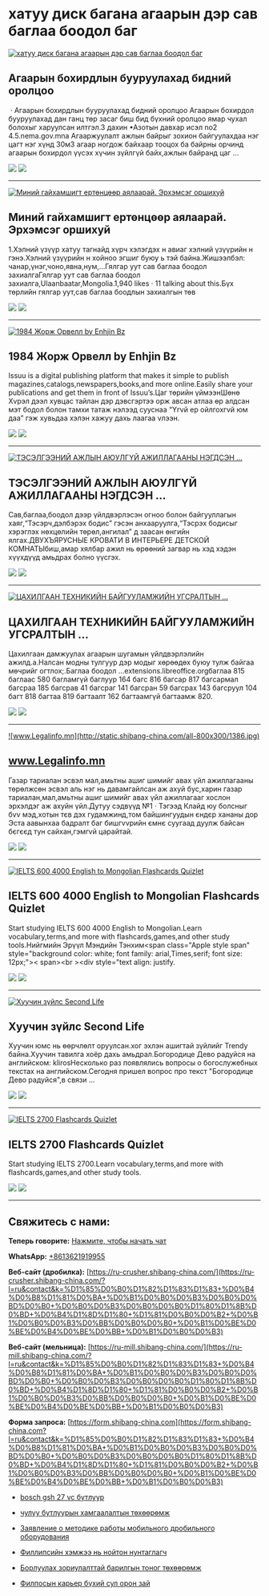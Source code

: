 # хатуу диск багана агаарын дэр сав баглаа боодол баг

<a href="https://swt.shibang-china.com/?l=ru&img&k=%D1%85%D0%B0%D1%82%D1%83%D1%83+%D0%B4%D0%B8%D1%81%D0%BA+%D0%B1%D0%B0%D0%B3%D0%B0%D0%BD%D0%B0+%D0%B0%D0%B3%D0%B0%D0%B0%D1%80%D1%8B%D0%BD+%D0%B4%D1%8D%D1%80+%D1%81%D0%B0%D0%B2+%D0%B1%D0%B0%D0%B3%D0%BB%D0%B0%D0%B0+%D0%B1%D0%BE%D0%BE%D0%B4%D0%BE%D0%BB+%D0%B1%D0%B0%D0%B3" target="_blank">![хатуу диск багана агаарын дэр сав баглаа боодол баг](http://static.shibang-china.com/all-800x300/950.jpg)</a>

## Агаарын бохирдлын бууруулахад бидний оролцоо
&nbsp;&#0183;&#32;Агаарын бохирдлын бууруулахад бидний оролцоо Агаарын бохирдол бууруулахад дан ганц төр засаг биш бид бүхний оролцоо ямар чухал болохыг харуулсан илтгэл.3 дахин •Азотын давхар исэл no2 4.5.nema.gov.mnа Агааржуулалт ажлын байрыг зохион байгуулахдаа нэг цагт нэг хүнд 30м3 агаар ногдож байхаар тооцох ба байрны орчинд агаарын бохирдол үүсэх хүчин зүйлгүй байх,ажлын байранд цаг …


<a href="https://whatsapp.shibangsoft.com/WhatsApp.php" target="_blank" title="WhatsApp">![](http://static.shibang-china.com/icon/whatsapp.png)</a> <a href="https://swt.shibang-china.com/?l=ru&icon&k=%D1%85%D0%B0%D1%82%D1%83%D1%83+%D0%B4%D0%B8%D1%81%D0%BA+%D0%B1%D0%B0%D0%B3%D0%B0%D0%BD%D0%B0+%D0%B0%D0%B3%D0%B0%D0%B0%D1%80%D1%8B%D0%BD+%D0%B4%D1%8D%D1%80+%D1%81%D0%B0%D0%B2+%D0%B1%D0%B0%D0%B3%D0%BB%D0%B0%D0%B0+%D0%B1%D0%BE%D0%BE%D0%B4%D0%BE%D0%BB+%D0%B1%D0%B0%D0%B3" target="_blank">![](http://static.shibang-china.com/icon/chat-ru.png)</a>

---

<a href="https://swt.shibang-china.com/?l=ru&img&k=%D1%85%D0%B0%D1%82%D1%83%D1%83+%D0%B4%D0%B8%D1%81%D0%BA+%D0%B1%D0%B0%D0%B3%D0%B0%D0%BD%D0%B0+%D0%B0%D0%B3%D0%B0%D0%B0%D1%80%D1%8B%D0%BD+%D0%B4%D1%8D%D1%80+%D1%81%D0%B0%D0%B2+%D0%B1%D0%B0%D0%B3%D0%BB%D0%B0%D0%B0+%D0%B1%D0%BE%D0%BE%D0%B4%D0%BE%D0%BB+%D0%B1%D0%B0%D0%B3" target="_blank">![Миний гайхамшигт ертөнцөөр аялаарай. Эрхэмсэг оршихуй](http://static.shibang-china.com/all-800x300/1021.jpg)</a>

## Миний гайхамшигт ертөнцөөр аялаарай. Эрхэмсэг оршихуй
1.Хэлний үзүүр хатуу тагнайд хүрч хэлэгдэх н авиаг хэлний үзүүрийн н гэнэ.Хэлний үзүүрийн н хойноо эгшиг буюу ь тэй байна.Жишээлбэл: чанар,үнэг,чоно,явна,нум,…Гялгар уут сав баглаа боодол захиалгаГялгар уут сав баглаа боодол захиалга,Ulaanbaatar,Mongolia.1,940 likes &#183; 11 talking about this.Бүх төрлийн гялгар уут,сав баглаа боодлын захиалгын төв


<a href="https://whatsapp.shibangsoft.com/WhatsApp.php" target="_blank" title="WhatsApp">![](http://static.shibang-china.com/icon/whatsapp.png)</a> <a href="https://swt.shibang-china.com/?l=ru&icon&k=%D1%85%D0%B0%D1%82%D1%83%D1%83+%D0%B4%D0%B8%D1%81%D0%BA+%D0%B1%D0%B0%D0%B3%D0%B0%D0%BD%D0%B0+%D0%B0%D0%B3%D0%B0%D0%B0%D1%80%D1%8B%D0%BD+%D0%B4%D1%8D%D1%80+%D1%81%D0%B0%D0%B2+%D0%B1%D0%B0%D0%B3%D0%BB%D0%B0%D0%B0+%D0%B1%D0%BE%D0%BE%D0%B4%D0%BE%D0%BB+%D0%B1%D0%B0%D0%B3" target="_blank">![](http://static.shibang-china.com/icon/chat-ru.png)</a>

---

<a href="https://swt.shibang-china.com/?l=ru&img&k=%D1%85%D0%B0%D1%82%D1%83%D1%83+%D0%B4%D0%B8%D1%81%D0%BA+%D0%B1%D0%B0%D0%B3%D0%B0%D0%BD%D0%B0+%D0%B0%D0%B3%D0%B0%D0%B0%D1%80%D1%8B%D0%BD+%D0%B4%D1%8D%D1%80+%D1%81%D0%B0%D0%B2+%D0%B1%D0%B0%D0%B3%D0%BB%D0%B0%D0%B0+%D0%B1%D0%BE%D0%BE%D0%B4%D0%BE%D0%BB+%D0%B1%D0%B0%D0%B3" target="_blank">![1984 Жорж Орвелл by Enhjin Bz](http://static.shibang-china.com/all-800x300/1131.jpg)</a>

## 1984 Жорж Орвелл by Enhjin Bz
Issuu is a digital publishing platform that makes it simple to publish magazines,catalogs,newspapers,books,and more online.Easily share your publications and get them in front of Issuu’s.Цаг төрийн үймээнШөнө Хvрэл дээл хувцас тайлан дэр дэвсгэртээ орж авсан атлаа өр алдсан мэт бодол болон тамхи татаж нэлээд сууснаа “Yгvй ер ойлгохгvй юм даа” гэж хувьдаа хэлэн хажуу дахь лаагаа vлээн.


<a href="https://whatsapp.shibangsoft.com/WhatsApp.php" target="_blank" title="WhatsApp">![](http://static.shibang-china.com/icon/whatsapp.png)</a> <a href="https://swt.shibang-china.com/?l=ru&icon&k=%D1%85%D0%B0%D1%82%D1%83%D1%83+%D0%B4%D0%B8%D1%81%D0%BA+%D0%B1%D0%B0%D0%B3%D0%B0%D0%BD%D0%B0+%D0%B0%D0%B3%D0%B0%D0%B0%D1%80%D1%8B%D0%BD+%D0%B4%D1%8D%D1%80+%D1%81%D0%B0%D0%B2+%D0%B1%D0%B0%D0%B3%D0%BB%D0%B0%D0%B0+%D0%B1%D0%BE%D0%BE%D0%B4%D0%BE%D0%BB+%D0%B1%D0%B0%D0%B3" target="_blank">![](http://static.shibang-china.com/icon/chat-ru.png)</a>

---

<a href="https://swt.shibang-china.com/?l=ru&img&k=%D1%85%D0%B0%D1%82%D1%83%D1%83+%D0%B4%D0%B8%D1%81%D0%BA+%D0%B1%D0%B0%D0%B3%D0%B0%D0%BD%D0%B0+%D0%B0%D0%B3%D0%B0%D0%B0%D1%80%D1%8B%D0%BD+%D0%B4%D1%8D%D1%80+%D1%81%D0%B0%D0%B2+%D0%B1%D0%B0%D0%B3%D0%BB%D0%B0%D0%B0+%D0%B1%D0%BE%D0%BE%D0%B4%D0%BE%D0%BB+%D0%B1%D0%B0%D0%B3" target="_blank">![ТЭСЭЛГЭЭНИЙ АЖЛЫН АЮУЛГҮЙ АЖИЛЛАГААНЫ НЭГДСЭН …](http://static.shibang-china.com/all-800x300/420.jpg)</a>

## ТЭСЭЛГЭЭНИЙ АЖЛЫН АЮУЛГҮЙ АЖИЛЛАГААНЫ НЭГДСЭН …
Сав,баглаа,боодол дээр үйлдвэрлэсэн огноо болон байгууллагын хаяг,“Тэсэрч,дэлбэрэх бодис” гэсэн анхааруулга,“Тэсрэх бодисыг хэрэглэх нөхцөлийн төрөл,ангилал” д заасан өнгийн ялгах.ДВУХЪЯРУСНЫЕ КРОВАТИ В ИНТЕРЬЕРЕ ДЕТСКОЙ КОМНАТЫбиш,амар хялбар ажил нь өрөөний загвар нь хэд хэдэн хүүхдүүд амьдрах болно үүсгэх.


<a href="https://whatsapp.shibangsoft.com/WhatsApp.php" target="_blank" title="WhatsApp">![](http://static.shibang-china.com/icon/whatsapp.png)</a> <a href="https://swt.shibang-china.com/?l=ru&icon&k=%D1%85%D0%B0%D1%82%D1%83%D1%83+%D0%B4%D0%B8%D1%81%D0%BA+%D0%B1%D0%B0%D0%B3%D0%B0%D0%BD%D0%B0+%D0%B0%D0%B3%D0%B0%D0%B0%D1%80%D1%8B%D0%BD+%D0%B4%D1%8D%D1%80+%D1%81%D0%B0%D0%B2+%D0%B1%D0%B0%D0%B3%D0%BB%D0%B0%D0%B0+%D0%B1%D0%BE%D0%BE%D0%B4%D0%BE%D0%BB+%D0%B1%D0%B0%D0%B3" target="_blank">![](http://static.shibang-china.com/icon/chat-ru.png)</a>

---

<a href="https://swt.shibang-china.com/?l=ru&img&k=%D1%85%D0%B0%D1%82%D1%83%D1%83+%D0%B4%D0%B8%D1%81%D0%BA+%D0%B1%D0%B0%D0%B3%D0%B0%D0%BD%D0%B0+%D0%B0%D0%B3%D0%B0%D0%B0%D1%80%D1%8B%D0%BD+%D0%B4%D1%8D%D1%80+%D1%81%D0%B0%D0%B2+%D0%B1%D0%B0%D0%B3%D0%BB%D0%B0%D0%B0+%D0%B1%D0%BE%D0%BE%D0%B4%D0%BE%D0%BB+%D0%B1%D0%B0%D0%B3" target="_blank">![ЦАХИЛГААН ТЕХНИКИЙН БАЙГУУЛАМЖИЙН УГСРАЛТЫН …](http://static.shibang-china.com/all-800x300/349.jpg)</a>

## ЦАХИЛГААН ТЕХНИКИЙН БАЙГУУЛАМЖИЙН УГСРАЛТЫН …
Цахилгаан дамжуулах агаарын шугамын үйлдвэрлэлийн ажилд.а.Налсан модны тулгуур дэр модыг хөрөөдөх буюу тулж байгаа мөчрийг огтлох;.Баглаа боодол …extensions.libreoffice.orgбаглаа 815 баглаас 580 багламгүй баглуур 164 багс 816 багсар 817 багсармал багсраа 185 багсрав 41 багсраг 141 багсран 59 багсрах 143 багсруул 104 багт 818 багтаа 819 багтаалт 162 багтаамгүй багтаамж 820.


<a href="https://whatsapp.shibangsoft.com/WhatsApp.php" target="_blank" title="WhatsApp">![](http://static.shibang-china.com/icon/whatsapp.png)</a> <a href="https://swt.shibang-china.com/?l=ru&icon&k=%D1%85%D0%B0%D1%82%D1%83%D1%83+%D0%B4%D0%B8%D1%81%D0%BA+%D0%B1%D0%B0%D0%B3%D0%B0%D0%BD%D0%B0+%D0%B0%D0%B3%D0%B0%D0%B0%D1%80%D1%8B%D0%BD+%D0%B4%D1%8D%D1%80+%D1%81%D0%B0%D0%B2+%D0%B1%D0%B0%D0%B3%D0%BB%D0%B0%D0%B0+%D0%B1%D0%BE%D0%BE%D0%B4%D0%BE%D0%BB+%D0%B1%D0%B0%D0%B3" target="_blank">![](http://static.shibang-china.com/icon/chat-ru.png)</a>

---

<a href="https://swt.shibang-china.com/?l=ru&img&k=%D1%85%D0%B0%D1%82%D1%83%D1%83+%D0%B4%D0%B8%D1%81%D0%BA+%D0%B1%D0%B0%D0%B3%D0%B0%D0%BD%D0%B0+%D0%B0%D0%B3%D0%B0%D0%B0%D1%80%D1%8B%D0%BD+%D0%B4%D1%8D%D1%80+%D1%81%D0%B0%D0%B2+%D0%B1%D0%B0%D0%B3%D0%BB%D0%B0%D0%B0+%D0%B1%D0%BE%D0%BE%D0%B4%D0%BE%D0%BB+%D0%B1%D0%B0%D0%B3" target="_blank">![www.Legalinfo.mn](http://static.shibang-china.com/all-800x300/1386.jpg)</a>

## www.Legalinfo.mn
Газар тариалан эсвэл мал,амьтны ашиг шимийг авах үйл ажиллагааны төрөлжсөн эсвэл аль нэг нь давамгайлсан аж ахуй бус,харин газар тариалан,мал,амьтны ашиг шимийг авах үйл ажиллагааг хослон эрхэлдэг аж ахуйн үйл.Дутуу сэдвүүд №1&nbsp;&#0183;&#32;Тэгээд Клайд юу болсныг бvv мэд,хотын тєв дэх гудамжинд,том байшингуудын єндєр хананы дор Эста аавынхаа бадралт баг бишгvvрийн ємнє суугаад дуулж байсан бєгєєд тун сайхан,гэмгvй царайтай.


<a href="https://whatsapp.shibangsoft.com/WhatsApp.php" target="_blank" title="WhatsApp">![](http://static.shibang-china.com/icon/whatsapp.png)</a> <a href="https://swt.shibang-china.com/?l=ru&icon&k=%D1%85%D0%B0%D1%82%D1%83%D1%83+%D0%B4%D0%B8%D1%81%D0%BA+%D0%B1%D0%B0%D0%B3%D0%B0%D0%BD%D0%B0+%D0%B0%D0%B3%D0%B0%D0%B0%D1%80%D1%8B%D0%BD+%D0%B4%D1%8D%D1%80+%D1%81%D0%B0%D0%B2+%D0%B1%D0%B0%D0%B3%D0%BB%D0%B0%D0%B0+%D0%B1%D0%BE%D0%BE%D0%B4%D0%BE%D0%BB+%D0%B1%D0%B0%D0%B3" target="_blank">![](http://static.shibang-china.com/icon/chat-ru.png)</a>

---

<a href="https://swt.shibang-china.com/?l=ru&img&k=%D1%85%D0%B0%D1%82%D1%83%D1%83+%D0%B4%D0%B8%D1%81%D0%BA+%D0%B1%D0%B0%D0%B3%D0%B0%D0%BD%D0%B0+%D0%B0%D0%B3%D0%B0%D0%B0%D1%80%D1%8B%D0%BD+%D0%B4%D1%8D%D1%80+%D1%81%D0%B0%D0%B2+%D0%B1%D0%B0%D0%B3%D0%BB%D0%B0%D0%B0+%D0%B1%D0%BE%D0%BE%D0%B4%D0%BE%D0%BB+%D0%B1%D0%B0%D0%B3" target="_blank">![IELTS 600 4000 English to Mongolian Flashcards Quizlet](http://static.shibang-china.com/all-800x300/763.jpg)</a>

## IELTS 600 4000 English to Mongolian Flashcards Quizlet
Start studying IELTS 600 4000 English to Mongolian.Learn vocabulary,terms,and more with flashcards,games,and other study tools.Нийгмийн Эрүүл Мэндийн Тэнхим&lt;span class=&quot;Apple style span&quot; style=&quot;background color: white; font family: arial,Times,serif; font size: 12px;&quot;&gt;&lt; span&gt;&lt;br &gt;&lt;div style=&quot;text align: justify.


<a href="https://whatsapp.shibangsoft.com/WhatsApp.php" target="_blank" title="WhatsApp">![](http://static.shibang-china.com/icon/whatsapp.png)</a> <a href="https://swt.shibang-china.com/?l=ru&icon&k=%D1%85%D0%B0%D1%82%D1%83%D1%83+%D0%B4%D0%B8%D1%81%D0%BA+%D0%B1%D0%B0%D0%B3%D0%B0%D0%BD%D0%B0+%D0%B0%D0%B3%D0%B0%D0%B0%D1%80%D1%8B%D0%BD+%D0%B4%D1%8D%D1%80+%D1%81%D0%B0%D0%B2+%D0%B1%D0%B0%D0%B3%D0%BB%D0%B0%D0%B0+%D0%B1%D0%BE%D0%BE%D0%B4%D0%BE%D0%BB+%D0%B1%D0%B0%D0%B3" target="_blank">![](http://static.shibang-china.com/icon/chat-ru.png)</a>

---

<a href="https://swt.shibang-china.com/?l=ru&img&k=%D1%85%D0%B0%D1%82%D1%83%D1%83+%D0%B4%D0%B8%D1%81%D0%BA+%D0%B1%D0%B0%D0%B3%D0%B0%D0%BD%D0%B0+%D0%B0%D0%B3%D0%B0%D0%B0%D1%80%D1%8B%D0%BD+%D0%B4%D1%8D%D1%80+%D1%81%D0%B0%D0%B2+%D0%B1%D0%B0%D0%B3%D0%BB%D0%B0%D0%B0+%D0%B1%D0%BE%D0%BE%D0%B4%D0%BE%D0%BB+%D0%B1%D0%B0%D0%B3" target="_blank">![Хуучин зүйлс Second Life](http://static.shibang-china.com/all-800x300/1304.jpg)</a>

## Хуучин зүйлс Second Life
Хуучин юмс нь өөрчлөлт оруулсан.хог эхлэн ашигтай зүйлийг Trendy байна.Хуучин тавилга хоёр дахь амьдрал.Богородице Дево радуйся на английском: klirosНесколько раз появлялись вопросы о богослужебных текстах на английском.Сегодня пришел вопрос про текст &quot;Богородице Дево радуйся&quot;,в связи …


<a href="https://whatsapp.shibangsoft.com/WhatsApp.php" target="_blank" title="WhatsApp">![](http://static.shibang-china.com/icon/whatsapp.png)</a> <a href="https://swt.shibang-china.com/?l=ru&icon&k=%D1%85%D0%B0%D1%82%D1%83%D1%83+%D0%B4%D0%B8%D1%81%D0%BA+%D0%B1%D0%B0%D0%B3%D0%B0%D0%BD%D0%B0+%D0%B0%D0%B3%D0%B0%D0%B0%D1%80%D1%8B%D0%BD+%D0%B4%D1%8D%D1%80+%D1%81%D0%B0%D0%B2+%D0%B1%D0%B0%D0%B3%D0%BB%D0%B0%D0%B0+%D0%B1%D0%BE%D0%BE%D0%B4%D0%BE%D0%BB+%D0%B1%D0%B0%D0%B3" target="_blank">![](http://static.shibang-china.com/icon/chat-ru.png)</a>

---

<a href="https://swt.shibang-china.com/?l=ru&img&k=%D1%85%D0%B0%D1%82%D1%83%D1%83+%D0%B4%D0%B8%D1%81%D0%BA+%D0%B1%D0%B0%D0%B3%D0%B0%D0%BD%D0%B0+%D0%B0%D0%B3%D0%B0%D0%B0%D1%80%D1%8B%D0%BD+%D0%B4%D1%8D%D1%80+%D1%81%D0%B0%D0%B2+%D0%B1%D0%B0%D0%B3%D0%BB%D0%B0%D0%B0+%D0%B1%D0%BE%D0%BE%D0%B4%D0%BE%D0%BB+%D0%B1%D0%B0%D0%B3" target="_blank">![IELTS 2700 Flashcards Quizlet](http://static.shibang-china.com/all-800x300/913.jpg)</a>

## IELTS 2700 Flashcards Quizlet
Start studying IELTS 2700.Learn vocabulary,terms,and more with flashcards,games,and other study tools.

<a href="https://whatsapp.shibangsoft.com/WhatsApp.php" target="_blank" title="WhatsApp">![](http://static.shibang-china.com/icon/whatsapp.png)</a> <a href="https://swt.shibang-china.com/?l=ru&icon&k=%D1%85%D0%B0%D1%82%D1%83%D1%83+%D0%B4%D0%B8%D1%81%D0%BA+%D0%B1%D0%B0%D0%B3%D0%B0%D0%BD%D0%B0+%D0%B0%D0%B3%D0%B0%D0%B0%D1%80%D1%8B%D0%BD+%D0%B4%D1%8D%D1%80+%D1%81%D0%B0%D0%B2+%D0%B1%D0%B0%D0%B3%D0%BB%D0%B0%D0%B0+%D0%B1%D0%BE%D0%BE%D0%B4%D0%BE%D0%BB+%D0%B1%D0%B0%D0%B3" target="_blank">![](http://static.shibang-china.com/icon/chat-ru.png)</a>

---
## Свяжитесь с нами:

**Теперь говорите:** [Нажмите, чтобы начать чат](https://swt.shibang-china.com?l=ru&contact&k=%D1%85%D0%B0%D1%82%D1%83%D1%83+%D0%B4%D0%B8%D1%81%D0%BA+%D0%B1%D0%B0%D0%B3%D0%B0%D0%BD%D0%B0+%D0%B0%D0%B3%D0%B0%D0%B0%D1%80%D1%8B%D0%BD+%D0%B4%D1%8D%D1%80+%D1%81%D0%B0%D0%B2+%D0%B1%D0%B0%D0%B3%D0%BB%D0%B0%D0%B0+%D0%B1%D0%BE%D0%BE%D0%B4%D0%BE%D0%BB+%D0%B1%D0%B0%D0%B3)

**WhatsApp:**  [+8613621919955](https://whatsapp.shibangsoft.com/WhatsApp.php)

**Веб-сайт (дробилка):** [https://ru-crusher.shibang-china.com/](https://ru-crusher.shibang-china.com/?l=ru&contact&k=%D1%85%D0%B0%D1%82%D1%83%D1%83+%D0%B4%D0%B8%D1%81%D0%BA+%D0%B1%D0%B0%D0%B3%D0%B0%D0%BD%D0%B0+%D0%B0%D0%B3%D0%B0%D0%B0%D1%80%D1%8B%D0%BD+%D0%B4%D1%8D%D1%80+%D1%81%D0%B0%D0%B2+%D0%B1%D0%B0%D0%B3%D0%BB%D0%B0%D0%B0+%D0%B1%D0%BE%D0%BE%D0%B4%D0%BE%D0%BB+%D0%B1%D0%B0%D0%B3)

**Веб-сайт (мельница):** [https://ru-mill.shibang-china.com/](https://ru-mill.shibang-china.com/?l=ru&contact&k=%D1%85%D0%B0%D1%82%D1%83%D1%83+%D0%B4%D0%B8%D1%81%D0%BA+%D0%B1%D0%B0%D0%B3%D0%B0%D0%BD%D0%B0+%D0%B0%D0%B3%D0%B0%D0%B0%D1%80%D1%8B%D0%BD+%D0%B4%D1%8D%D1%80+%D1%81%D0%B0%D0%B2+%D0%B1%D0%B0%D0%B3%D0%BB%D0%B0%D0%B0+%D0%B1%D0%BE%D0%BE%D0%B4%D0%BE%D0%BB+%D0%B1%D0%B0%D0%B3)

**Форма запроса:** [https://form.shibang-china.com](https://form.shibang-china.com?l=ru&contact&k=%D1%85%D0%B0%D1%82%D1%83%D1%83+%D0%B4%D0%B8%D1%81%D0%BA+%D0%B1%D0%B0%D0%B3%D0%B0%D0%BD%D0%B0+%D0%B0%D0%B3%D0%B0%D0%B0%D1%80%D1%8B%D0%BD+%D0%B4%D1%8D%D1%80+%D1%81%D0%B0%D0%B2+%D0%B1%D0%B0%D0%B3%D0%BB%D0%B0%D0%B0+%D0%B1%D0%BE%D0%BE%D0%B4%D0%BE%D0%BB+%D0%B1%D0%B0%D0%B3)

* [bosch gsh 27 vc бутлуур](../127/bosch%20gsh%2027%20vc%20%D0%B1%D1%83%D1%82%D0%BB%D1%83%D1%83%D1%80.md)

* [чулуу бутлуурын хамгаалалтын төхөөрөмж](../128/%D1%87%D1%83%D0%BB%D1%83%D1%83%20%D0%B1%D1%83%D1%82%D0%BB%D1%83%D1%83%D1%80%D1%8B%D0%BD%20%D1%85%D0%B0%D0%BC%D0%B3%D0%B0%D0%B0%D0%BB%D0%B0%D0%BB%D1%82%D1%8B%D0%BD%20%D1%82%D3%A9%D1%85%D3%A9%D3%A9%D1%80%D3%A9%D0%BC%D0%B6.md)

* [Заявление о методике работы мобильного дробильного оборудования](../130/%D0%97%D0%B0%D1%8F%D0%B2%D0%BB%D0%B5%D0%BD%D0%B8%D0%B5%20%D0%BE%20%D0%BC%D0%B5%D1%82%D0%BE%D0%B4%D0%B8%D0%BA%D0%B5%20%D1%80%D0%B0%D0%B1%D0%BE%D1%82%D1%8B%20%D0%BC%D0%BE%D0%B1%D0%B8%D0%BB%D1%8C%D0%BD%D0%BE%D0%B3%D0%BE%20%D0%B4%D1%80%D0%BE%D0%B1%D0%B8%D0%BB%D1%8C%D0%BD%D0%BE%D0%B3%D0%BE%20%D0%BE%D0%B1%D0%BE%D1%80%D1%83%D0%B4%D0%BE%D0%B2%D0%B0%D0%BD%D0%B8%D1%8F.md)

* [Филлипсийн хэмжээ нь нойтон нунтаглагч](../130/%D0%A4%D0%B8%D0%BB%D0%BB%D0%B8%D0%BF%D1%81%D0%B8%D0%B9%D0%BD%20%D1%85%D1%8D%D0%BC%D0%B6%D1%8D%D1%8D%20%D0%BD%D1%8C%20%D0%BD%D0%BE%D0%B9%D1%82%D0%BE%D0%BD%20%D0%BD%D1%83%D0%BD%D1%82%D0%B0%D0%B3%D0%BB%D0%B0%D0%B3%D1%87.md)

* [Борлуулах зориулалттай барилгын тоног төхөөрөмж](../130/%D0%91%D0%BE%D1%80%D0%BB%D1%83%D1%83%D0%BB%D0%B0%D1%85%20%D0%B7%D0%BE%D1%80%D0%B8%D1%83%D0%BB%D0%B0%D0%BB%D1%82%D1%82%D0%B0%D0%B9%20%D0%B1%D0%B0%D1%80%D0%B8%D0%BB%D0%B3%D1%8B%D0%BD%20%D1%82%D0%BE%D0%BD%D0%BE%D0%B3%20%D1%82%D3%A9%D1%85%D3%A9%D3%A9%D1%80%D3%A9%D0%BC%D0%B6.md)

* [Филпосын карьер бүхий сул орон зай](../128/%D0%A4%D0%B8%D0%BB%D0%BF%D0%BE%D1%81%D1%8B%D0%BD%20%D0%BA%D0%B0%D1%80%D1%8C%D0%B5%D1%80%20%D0%B1%D2%AF%D1%85%D0%B8%D0%B9%20%D1%81%D1%83%D0%BB%20%D0%BE%D1%80%D0%BE%D0%BD%20%D0%B7%D0%B0%D0%B9.md)